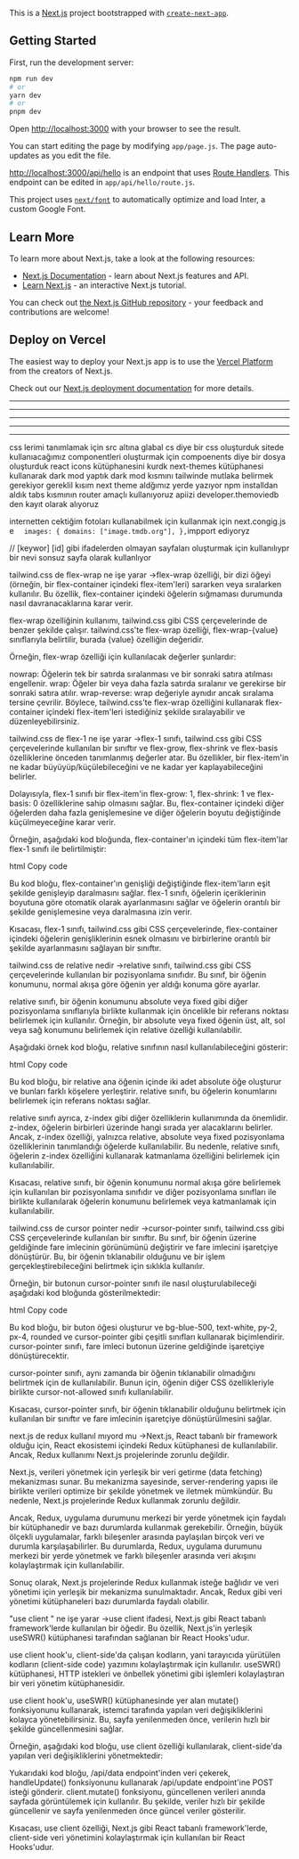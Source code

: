 This is a [Next.js](https://nextjs.org/) project bootstrapped with [`create-next-app`](https://github.com/vercel/next.js/tree/canary/packages/create-next-app).

## Getting Started

First, run the development server:

```bash
npm run dev
# or
yarn dev
# or
pnpm dev
```

Open [http://localhost:3000](http://localhost:3000) with your browser to see the result.

You can start editing the page by modifying `app/page.js`. The page auto-updates as you edit the file.

[http://localhost:3000/api/hello](http://localhost:3000/api/hello) is an endpoint that uses [Route Handlers](https://beta.nextjs.org/docs/routing/route-handlers). This endpoint can be edited in `app/api/hello/route.js`.

This project uses [`next/font`](https://nextjs.org/docs/basic-features/font-optimization) to automatically optimize and load Inter, a custom Google Font.

## Learn More

To learn more about Next.js, take a look at the following resources:

- [Next.js Documentation](https://nextjs.org/docs) - learn about Next.js features and API.
- [Learn Next.js](https://nextjs.org/learn) - an interactive Next.js tutorial.

You can check out [the Next.js GitHub repository](https://github.com/vercel/next.js/) - your feedback and contributions are welcome!

## Deploy on Vercel

The easiest way to deploy your Next.js app is to use the [Vercel Platform](https://vercel.com/new?utm_medium=default-template&filter=next.js&utm_source=create-next-app&utm_campaign=create-next-app-readme) from the creators of Next.js.

Check out our [Next.js deployment documentation](https://nextjs.org/docs/deployment) for more details.

---

---

---

---

---

css lerimi tanımlamak için src altına glabal cs diye bir css oluşturduk
sitede kullanıacağımız componentleri oluşturmak için compoenents diye bir dosya oluşturduk
react icons kütüphanesini kurdk
next-themes kütüphanesi kullanarak dark mod yaptık
dark mod kısmını tailwinde mutlaka belirmek gerekiyor gereklil kısım next theme aldğımız yerde yazıyor npm installdan aldık
tabs kısmının router amaçlı kullanıyoruz
apiizi developer.themoviedb den kayıt olarak alıyoruz

internetten cektiğim fotoları kullanabilmek için kullanmak için next.congig.js e `  images: {
    domains: ["image.tmdb.org"],
  },`impport ediyoryz

// [keywor] [id] gibi ifadelerden olmayan sayfaları oluşturmak için kullanılıypr bir nevi sonsuz sayfa olarak kullanlıyor

tailwind.css de flex-wrap ne işe yarar
->flex-wrap özelliği, bir dizi öğeyi (örneğin, bir flex-container içindeki flex-item'leri) sararken veya sıralarken kullanılır. Bu özellik, flex-container içindeki öğelerin sığmaması durumunda nasıl davranacaklarına karar verir.

flex-wrap özelliğinin kullanımı, tailwind.css gibi CSS çerçevelerinde de benzer şekilde çalışır. tailwind.css'te flex-wrap özelliği, flex-wrap-{value} sınıflarıyla belirtilir, burada {value} özelliğin değeridir.

Örneğin, flex-wrap özelliği için kullanılacak değerler şunlardır:

nowrap: Öğelerin tek bir satırda sıralanması ve bir sonraki satıra atılması engellenir.
wrap: Öğeler bir veya daha fazla satırda sıralanır ve gerekirse bir sonraki satıra atılır.
wrap-reverse: wrap değeriyle aynıdır ancak sıralama tersine çevrilir.
Böylece, tailwind.css'te flex-wrap özelliğini kullanarak flex-container içindeki flex-item'leri istediğiniz şekilde sıralayabilir ve düzenleyebilirsiniz.

tailwind.css de flex-1 ne işe yarar
->flex-1 sınıfı, tailwind.css gibi CSS çerçevelerinde kullanılan bir sınıftır ve flex-grow, flex-shrink ve flex-basis özelliklerine önceden tanımlanmış değerler atar. Bu özellikler, bir flex-item'in ne kadar büyüyüp/küçülebileceğini ve ne kadar yer kaplayabileceğini belirler.

Dolayısıyla, flex-1 sınıfı bir flex-item'in flex-grow: 1, flex-shrink: 1 ve flex-basis: 0 özelliklerine sahip olmasını sağlar. Bu, flex-container içindeki diğer öğelerden daha fazla genişlemesine ve diğer öğelerin boyutu değiştiğinde küçülmeyeceğine karar verir.

Örneğin, aşağıdaki kod bloğunda, flex-container'ın içindeki tüm flex-item'lar flex-1 sınıfı ile belirtilmiştir:

html
Copy code

<!-- <div class="flex-container">
  <div class="flex-item flex-1">Öğe 1</div>
  <div class="flex-item flex-1">Öğe 2</div>
  <div class="flex-item flex-1">Öğe 3</div>
</div> -->

Bu kod bloğu, flex-container'ın genişliği değiştiğinde flex-item'ların eşit şekilde genişleyip daralmasını sağlar. flex-1 sınıfı, öğelerin içeriklerinin boyutuna göre otomatik olarak ayarlanmasını sağlar ve öğelerin orantılı bir şekilde genişlemesine veya daralmasına izin verir.

Kısacası, flex-1 sınıfı, tailwind.css gibi CSS çerçevelerinde, flex-container içindeki öğelerin genişliklerinin esnek olmasını ve birbirlerine orantılı bir şekilde ayarlanmasını sağlayan bir sınıftır.

tailwind.css de relative nedir
->relative sınıfı, tailwind.css gibi CSS çerçevelerinde kullanılan bir pozisyonlama sınıfıdır. Bu sınıf, bir öğenin konumunu, normal akışa göre öğenin yer aldığı konuma göre ayarlar.

relative sınıfı, bir öğenin konumunu absolute veya fixed gibi diğer pozisyonlama sınıflarıyla birlikte kullanmak için öncelikle bir referans noktası belirlemek için kullanılır. Örneğin, bir absolute veya fixed öğenin üst, alt, sol veya sağ konumunu belirlemek için relative özelliği kullanılabilir.

Aşağıdaki örnek kod bloğu, relative sınıfının nasıl kullanılabileceğini gösterir:

html
Copy code

<!-- <div class="relative">
  <div class="absolute top-0 left-0">Sol Üst Köşe</div>
  <div class="absolute bottom-0 right-0">Sağ Alt Köşe</div>
</div> -->

Bu kod bloğu, bir relative ana öğenin içinde iki adet absolute öğe oluşturur ve bunları farklı köşelere yerleştirir. relative sınıfı, bu öğelerin konumlarını belirlemek için referans noktası sağlar.

relative sınıfı ayrıca, z-index gibi diğer özelliklerin kullanımında da önemlidir. z-index, öğelerin birbirleri üzerinde hangi sırada yer alacaklarını belirler. Ancak, z-index özelliği, yalnızca relative, absolute veya fixed pozisyonlama özelliklerinin tanımlandığı öğelerde kullanılabilir. Bu nedenle, relative sınıfı, öğelerin z-index özelliğini kullanarak katmanlama özelliğini belirlemek için kullanılabilir.

Kısacası, relative sınıfı, bir öğenin konumunu normal akışa göre belirlemek için kullanılan bir pozisyonlama sınıfıdır ve diğer pozisyonlama sınıfları ile birlikte kullanılarak öğelerin konumunu belirlemek veya katmanlamak için kullanılabilir.

tailwind.css de cursor pointer nedir
->cursor-pointer sınıfı, tailwind.css gibi CSS çerçevelerinde kullanılan bir sınıftır. Bu sınıf, bir öğenin üzerine geldiğinde fare imlecinin görünümünü değiştirir ve fare imlecini işaretçiye dönüştürür. Bu, bir öğenin tıklanabilir olduğunu ve bir işlem gerçekleştirebileceğini belirtmek için sıklıkla kullanılır.

Örneğin, bir butonun cursor-pointer sınıfı ile nasıl oluşturulabileceği aşağıdaki kod bloğunda gösterilmektedir:

html
Copy code

<!-- <button class="bg-blue-500 text-white py-2 px-4 rounded cursor-pointer">Tıkla</button> -->

Bu kod bloğu, bir buton öğesi oluşturur ve bg-blue-500, text-white, py-2, px-4, rounded ve cursor-pointer gibi çeşitli sınıfları kullanarak biçimlendirir. cursor-pointer sınıfı, fare imleci butonun üzerine geldiğinde işaretçiye dönüştürecektir.

cursor-pointer sınıfı, aynı zamanda bir öğenin tıklanabilir olmadığını belirtmek için de kullanılabilir. Bunun için, öğenin diğer CSS özellikleriyle birlikte cursor-not-allowed sınıfı kullanılabilir.

Kısacası, cursor-pointer sınıfı, bir öğenin tıklanabilir olduğunu belirtmek için kullanılan bir sınıftır ve fare imlecinin işaretçiye dönüştürülmesini sağlar.

next.js de redux kullanıl mıyord mu
->Next.js, React tabanlı bir framework olduğu için, React ekosistemi içindeki Redux kütüphanesi de kullanılabilir. Ancak, Redux kullanımı Next.js projelerinde zorunlu değildir.

Next.js, verileri yönetmek için yerleşik bir veri getirme (data fetching) mekanizması sunar. Bu mekanizma sayesinde, server-rendering yapısı ile birlikte verileri optimize bir şekilde yönetmek ve iletmek mümkündür. Bu nedenle, Next.js projelerinde Redux kullanmak zorunlu değildir.

Ancak, Redux, uygulama durumunu merkezi bir yerde yönetmek için faydalı bir kütüphanedir ve bazı durumlarda kullanmak gerekebilir. Örneğin, büyük ölçekli uygulamalar, farklı bileşenler arasında paylaşılan birçok veri ve durumla karşılaşabilirler. Bu durumlarda, Redux, uygulama durumunu merkezi bir yerde yönetmek ve farklı bileşenler arasında veri akışını kolaylaştırmak için kullanılabilir.

Sonuç olarak, Next.js projelerinde Redux kullanmak isteğe bağlıdır ve veri yönetimi için yerleşik bir mekanizma sunulmaktadır. Ancak, Redux gibi veri yönetimi kütüphaneleri bazı durumlarda faydalı olabilir.

"use client " ne işe yarar
->use client ifadesi, Next.js gibi React tabanlı framework'lerde kullanılan bir öğedir. Bu özellik, Next.js'in yerleşik useSWR() kütüphanesi tarafından sağlanan bir React Hooks'udur.

use client hook'u, client-side'da çalışan kodların, yani tarayıcıda yürütülen kodların (client-side code) yazımını kolaylaştırmak için kullanılır. useSWR() kütüphanesi, HTTP istekleri ve önbellek yönetimi gibi işlemleri kolaylaştıran bir veri yönetim kütüphanesidir.

use client hook'u, useSWR() kütüphanesinde yer alan mutate() fonksiyonunu kullanarak, istemci tarafında yapılan veri değişikliklerini kolayca yönetebilirsiniz. Bu, sayfa yenilenmeden önce, verilerin hızlı bir şekilde güncellenmesini sağlar.

Örneğin, aşağıdaki kod bloğu, use client özelliği kullanılarak, client-side'da yapılan veri değişikliklerini yönetmektedir:

<!--
js
Copy code
import useSWR from 'swr';
import { useClient } from '../hooks/useClient';

function MyComponent() {
  const client = useClient();
  const { data } = useSWR('/api/data', client.fetch);

  const handleUpdate = async () => {
    const updatedData = await client.fetch('/api/update', {
      method: 'POST',
      body: JSON.stringify({ newData: 'new data' }),
    });
    client.mutate('/api/data', updatedData);
  };

  return (
    <div>
      <p>Data: {data}</p>
      <button onClick={handleUpdate}>Update Data</button>
    </div>
  );
} -->

Yukarıdaki kod bloğu, /api/data endpoint'inden veri çekerek, handleUpdate() fonksiyonunu kullanarak /api/update endpoint'ine POST isteği gönderir. client.mutate() fonksiyonu, güncellenen verileri anında sayfada görüntülemek için kullanılır. Bu şekilde, veriler hızlı bir şekilde güncellenir ve sayfa yenilenmeden önce güncel veriler gösterilir.

Kısacası, use client özelliği, Next.js gibi React tabanlı framework'lerde, client-side veri yönetimini kolaylaştırmak için kullanılan bir React Hooks'udur.
